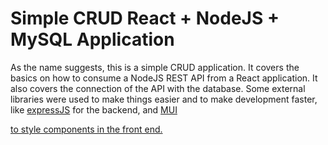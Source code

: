 <h1>Simple CRUD React + NodeJS + MySQL Application</h1>
<p>As the name suggests, this is a simple CRUD application. It covers the basics on how to consume a NodeJS REST API from a React application. It also covers the connection of the API with the database. Some external libraries were used to make things easier and to make development faster, like <a href="https://expressjs.com/">expressJS<a> for the backend, and <a href="https://mui.com/">MUI<p> to style components in the front end.
